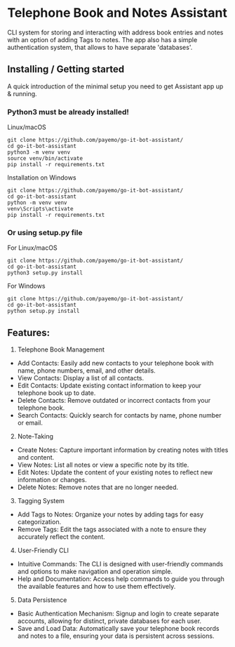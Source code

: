 # Telephone Book and Notes Assistant

CLI system for storing and interacting with address book entries and notes with an option of adding Tags to notes. The app also has a simple authentication system, that allows to have separate 'databases'.


## Installing / Getting started

A quick introduction of the minimal setup you need to get Assistant app up &
running.

### Python3 must be already installed!

Linux/macOS
```shell
git clone https://github.com/payemo/go-it-bot-assistant/
cd go-it-bot-assistant
python3 -m venv venv 
source venv/bin/activate
pip install -r requirements.txt
```

Installation on Windows
```shell
git clone https://github.com/payemo/go-it-bot-assistant/
cd go-it-bot-assistant
python -m venv venv 
venv\Scripts\activate
pip install -r requirements.txt
```

### Or using setup.py file

For Linux/macOS
```shell
git clone https://github.com/payemo/go-it-bot-assistant/
cd go-it-bot-assistant
python3 setup.py install
```

For Windows
```shell
git clone https://github.com/payemo/go-it-bot-assistant/
cd go-it-bot-assistant
python setup.py install
```

## Features:
1. Telephone Book Management
 - Add Contacts: Easily add new contacts to your telephone book with name, phone numbers, email, and other details.
 - View Contacts: Display a list of all contacts.
 - Edit Contacts: Update existing contact information to keep your telephone book up to date.
 - Delete Contacts: Remove outdated or incorrect contacts from your telephone book.
 - Search Contacts: Quickly search for contacts by name, phone number or email.
2. Note-Taking
- Create Notes: Capture important information by creating notes with titles and content.
- View Notes: List all notes or view a specific note by its title.
- Edit Notes: Update the content of your existing notes to reflect new information or changes.
- Delete Notes: Remove notes that are no longer needed.
3. Tagging System
- Add Tags to Notes: Organize your notes by adding tags for easy categorization.
- Remove Tags: Edit the tags associated with a note to ensure they accurately reflect the content.
4. User-Friendly CLI
- Intuitive Commands: The CLI is designed with user-friendly commands and options to make navigation and operation simple.
- Help and Documentation: Access help commands to guide you through the available features and how to use them effectively.
5. Data Persistence
- Basic Authentication Mechanism: Signup and login to create separate accounts, allowing for distinct, private databases for each user.
- Save and Load Data: Automatically save your telephone book records and notes to a file, ensuring your data is persistent across sessions.

